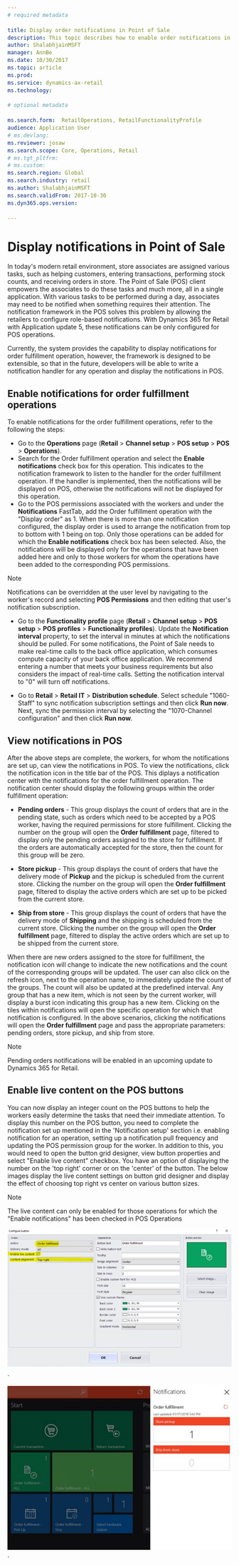 ```yaml
---
# required metadata

title: Display order notifications in Point of Sale
description: This topic describes how to enable order notifications in the Point of Sale and the notifications framework, which can be extended to other operations. 
author: ShalabhjainMSFT
manager: AnnBe
ms.date: 10/30/2017
ms.topic: article
ms.prod: 
ms.service: dynamics-ax-retail
ms.technology: 

# optional metadata

ms.search.form:  RetailOperations, RetailFunctionalityProfile
audience: Application User
# ms.devlang: 
ms.reviewer: josaw
ms.search.scope: Core, Operations, Retail
# ms.tgt_pltfrm: 
# ms.custom: 
ms.search.region: Global
ms.search.industry: retail
ms.author: ShalabhjainMSFT
ms.search.validFrom: 2017-10-30
ms.dyn365.ops.version: 

---
```


# Display notifications in Point of Sale

In today's modern retail environment, store associates are assigned various tasks, such as helping customers, entering transactions, performing stock counts, and receiving orders in store. The Point of Sale (POS) client empowers the associates to do these tasks and much more, all in a single application. With various tasks to be performed during a day, associates may need to be notified when something requires their attention. The notification framework in the POS solves this problem by allowing the retailers to configure role-based notifications. With Dynamics 365 for Retail with Application update 5, these notifications can be only configured for POS operations.

Currently, the system provides the capability to display notifications for order fulfillment operation, however, the framework is designed to be extensible, so that in the future, developers will be able to write a notification handler for any operation and display the notifications in POS.  

## Enable notifications for order fulfillment operations

To enable notifications for the order fulfillment operations, refer to the following the steps:

 - Go to the **Operations** page (**Retail** > **Channel setup** > **POS setup** > **POS** > **Operations**).
 - Search for the Order fulfillment operation and select the **Enable notifications** check box for this operation. This indicates to the notification framework to listen to the handler for the order fulfillment operation. If the handler is implemented, then the notifications will be displayed on POS, otherwise the notifications will not be displayed for this operation.
- Go to the POS permissions associated with the workers and under the **Notifications** FastTab, add the Order fulfillment operation with the "Display order" as 1. When there is more than one notification configured, the display order is used to arrange the notification from top to bottom with 1 being on top. Only those operations can be added for which the **Enable notifications** check box has been selected. Also, the notifications will be displayed only for the operations that have been added here and only to those workers for whom the operations have been added to the corresponding POS permissions. 

> [!NOTE]
> Notifications can be overridden at the user level by navigating to the worker's record and selecting **POS Permissions** and then editing that user's notification subscription.

 - Go to the **Functionality profile** page (**Retail** > **Channel setup** > **POS setup** > **POS profiles** > **Functionality profiles**). Update the **Notification interval** property, to set the interval in minutes at which the notifications should be pulled. For some notifications, the Point of Sale needs to make real-time calls to the back office application, which consumes compute capacity of your back office application. We recommend entering a number that meets your business requirements but also considers the impact of real-time calls. Setting the notification interval to "0" will turn off notifications.  

 - Go to **Retail** > **Retail IT** > **Distribution schedule**. Select schedule "1060-Staff" to sync notification subscription settings and then click **Run now**. Next, sync the permission interval by selecting the "1070-Channel configuration" and then click **Run now**. 

## View notifications in POS

After the above steps are complete, the workers, for whom the notifications are set up, can view the notifications in POS. To view the notifications, click the notification icon in the title bar of the POS. This diplays a notification center with the notifications
for the order fulfillment operation. The notification center should display the following groups within the order fulfillment operation: 

- **Pending orders** - This group displays the count of orders that are in the pending state, such as orders which need to be accepted by a POS worker, having the required permissions for store fulfillment. Clicking the number on the group will open the **Order fulfillment** page, filtered to display only the pending orders assigned to the store for fulfillment. If the orders are automatically accepted for the store, then the count for this group will be zero.

- **Store pickup** - This group displays the count of orders that have the delivery mode of **Pickup** and the pickup is scheduled from the current store. Clicking the number on the group will open the **Order fulfillment** page, filtered to display the active orders which are set up to be picked from the current store.

- **Ship from store** - This group displays the count of orders that have the delivery mode of **Shipping** and the shipping is scheduled from the current store. Clicking the number on the group will open the **Order fulfillment** page, filtered to display the active orders which are set up to be shipped from the current store.

When there are new orders assigned to the store for fulfillment, the notification icon will change to indicate the new notifications and the count of the corresponding groups will be updated. The user can also click on the refresh icon, next to the operation name, to immediately update the count of the groups. The count will also be updated at the predefined interval. Any group that has a new item, which is not seen by the current worker, will display a burst icon indicating this group has a new item. Clicking on the tiles within notifications will open the specific operation for which that notification is configured. In the above scenarios, clicking the notifications will open the **Order fulfillment** page and pass the appropriate parameters: pending orders, store pickup, and ship from store. 

> [!NOTE]
> Pending orders notifications will be enabled in an upcoming update to Dynamics 365 for Retail. 

## Enable live content on the POS buttons

You can now display an integer count on the POS buttons to help the workers easily determine the tasks that need their immediate attention. To display this number on the POS button, you need to complete the notification set up mentioned in the 'Notification setup' section i.e. enabling notification for an operation, setting up a notification pull frequency and updating the POS permission group for the worker. In addition to this, you would need to open the button grid designer, view button properties and select "Enable live content" checkbox. You have an option of displaying the number on the 'top right' corner or on the 'center' of the button. The below images display the live content settings on button grid designer and display the effect of choosing top right vs center on various button sizes.

> [!NOTE]
> The live content can only be enabled for those operations for which the "Enable notifications" has been checked in POS Operations

![Button grid designer with live content settings](./media/ButtonGridDesigner.png "Button grid designer with live content settings").

![POS Buttons with live content](./media/ButtonsWithLiveContent.png "POS buttons with live content"). 
